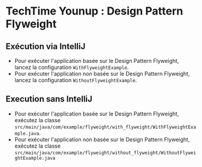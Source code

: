 # TechTime Younup : Design Pattern Flyweight

## Exécution via IntelliJ

* Pour exécuter l'application basée sur le Design Pattern Flyweight, lancez la configuration `WithFlyweightExample`.
* Pour exécuter l'application non basée sur le Design Pattern Flyweight, lancez la
  configuration `WithoutFlyweightExample`.

## Execution sans IntelliJ

* Pour exécuter l'application basée sur le Design Pattern Flyweight, exécutez la
  classe `src/main/java/com/example/flyweight/with_flyweight/WithFlyweightExample.java`.
* Pour exécuter l'application non basée sur le Design Pattern Flyweight, exécutez la
  classe `src/main/java/com/example/flyweight/without_flyweight/WithoutFlyweightExample.java`
